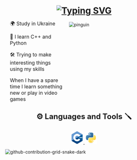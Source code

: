 <h1 align="center">
    <a href="">
        <img src="https://readme-typing-svg.demolab.com?font=Nunito&weight=700&size=35&duration=6000&pause=1000&color=44F77E&center=true&vCenter=true&width=435&lines=Hello,+I'm+Andriy+%3AD" alt="Typing SVG" />
    </a>
</h1>

<img align="right" src="https://github.com/andrejmanin/andrejmanin/blob/main/assets/header.gif?raw=true" width="300" alt="pinguin"/>

<div class="block" style="display: flex; justify-content: center; align-items: center; height: 250px; font-size: 16px;">
    <div class="text" style="margin: 15px">
        <p>
            🌍 Study in Ukraine <br>
        </p>
        <p>
            📔 I learn C++ and Python <br>
        </p>
        <p>
            🛠️ Trying to make interesting things using my skills <br>
        </p>
        <p>
            When I have a spare time I learn something new or play in video games
        </p>
    </div>
    
</div>

<h3 align="center" style="font-size: 24px" >⚙️ Languages and Tools 🪛</h3>
<div align="center">
    <a href="" target="_blank" rel="noreferrer">
        <img src="https://raw.githubusercontent.com/devicons/devicon/master/icons/cplusplus/cplusplus-original.svg" alt="cplusplus" width="40" height="40"/>
    </a>
    <a href="" target="_blank" rel="noreferrer">
        <img src="https://raw.githubusercontent.com/devicons/devicon/master/icons/python/python-original.svg" alt="python" width="40" height="40"/>
    </a>
</div>


![github-contribution-grid-snake-dark]([https://github.com/andrejmanin/andrejmanin/blob/output/github-contribution-grid-snake2.svg](https://github-production-user-asset-6210df.s3.amazonaws.com/134860909/329790084-4c1edc95-6b08-45f3-9124-e34a66da9838.svg?X-Amz-Algorithm=AWS4-HMAC-SHA256&X-Amz-Credential=AKIAVCODYLSA53PQK4ZA%2F20241123%2Fus-east-1%2Fs3%2Faws4_request&X-Amz-Date=20241123T114508Z&X-Amz-Expires=300&X-Amz-Signature=06126359ba0e6ce3fa1845705173be1306469d585f1301aafe57f7fcd9255adb&X-Amz-SignedHeaders=host))
